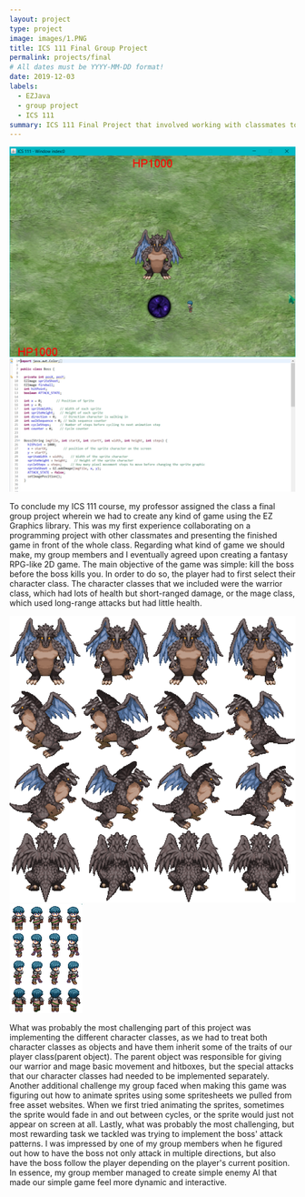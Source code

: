 ```yaml
---
layout: project
type: project
image: images/1.PNG
title: ICS 111 Final Group Project
permalink: projects/final
# All dates must be YYYY-MM-DD format!
date: 2019-12-03
labels:
  - EZJava
  - group project
  - ICS 111
summary: ICS 111 Final Project that involved working with classmates to create our own game. 
---
```


<div class="ui small rounded images">
  <img class="ui image" src="../images/1.PNG">
  <img class="ui image" src="../images/2.PNG">
</div>

To conclude my ICS 111 course, my professor assigned the class a final group project wherein we had to create any kind of game using the EZ Graphics library. This was my first experience collaborating on a programming project with other classmates and presenting the finished game in front of the whole class. Regarding what kind of game we should make, my group members and I eventually agreed upon creating a fantasy RPG-like 2D game. The main objective of the game was simple: kill the boss before the boss kills you. In order to do so, the player had to first select their character class. The character classes that we included were the warrior class, which had lots of health but short-ranged damage, or the mage class, which used long-range attacks but had little health. 

<div class="ui small rounded images">
  <img class="ui image" src="../images/3.png">
  <img class="ui image" src="../images/4.PNG">
</div>

What was probably the most challenging part of this project was implementing the different character classes, as we had to treat both character classes as objects and have them inherit some of the traits of our player class(parent object). The parent object was responsible for giving our warrior and mage basic movement and hitboxes, but the special attacks that our character classes had needed to be implemented separately. Another additional challenge my group faced when making this game was figuring out how to animate sprites using some spritesheets we pulled from free asset websites. When we first tried animating the sprites, sometimes the sprite would fade in and out between cycles, or the sprite would just not appear on screen at all. Lastly, what was probably the most challenging, but most rewarding task we tackled was trying to implement the boss' attack patterns. I was impressed by one of my group members when he figured out how to have the boss not only attack in multiple directions, but also have the boss follow the player depending on the player's current position. In essence, my group member managed to create simple enemy AI that made our simple game feel more dynamic and interactive. 
